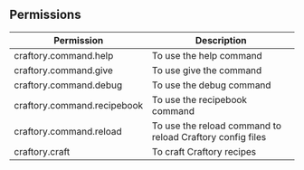 ## Permissions

| Permission                  | Description                                               |
|-----------------------------|-----------------------------------------------------------|
| craftory.command.help       | To use the help command                                   |
| craftory.command.give       | To use give the command                                   |
| craftory.command.debug      | To use the debug command                                  |
| craftory.command.recipebook | To use the recipebook command                             |
| craftory.command.reload     | To use the reload command to reload Craftory config files |
| craftory.craft              | To craft Craftory recipes                                 |